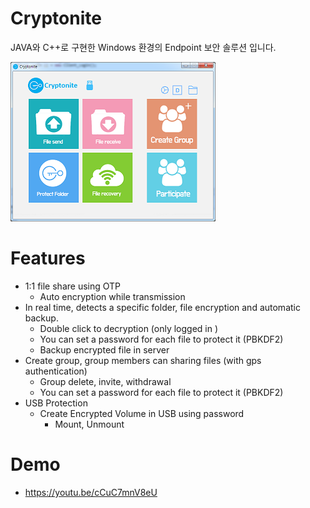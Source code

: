 # Cryptonite
JAVA와 C++로 구현한 Windows 환경의 Endpoint 보안 솔루션 입니다.

![Cryptonite](https://github.com/INJAE/Cryptonite/blob/master/Cryptonite.png?raw=true)

# Features
  - 1:1 file share using OTP
    - Auto encryption while transmission
  - In real time, detects a specific folder, file encryption and automatic backup.
    - Double click to decryption (only logged in )
    - You can set a password for each file to protect it (PBKDF2)
    - Backup encrypted file in server
  - Create group, group members can sharing files (with gps authentication)
    - Group delete, invite, withdrawal
    - You can set a password for each file to protect it (PBKDF2)
  - USB Protection
    - Create Encrypted Volume in USB using password
      - Mount, Unmount

# Demo
  - https://youtu.be/cCuC7mnV8eU
